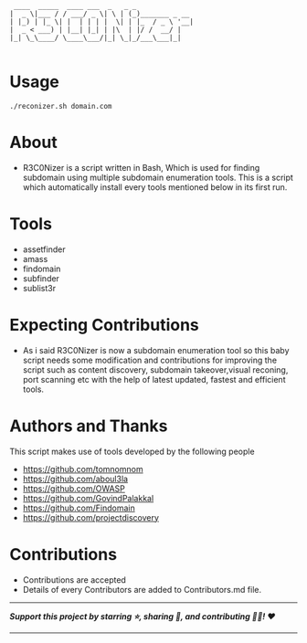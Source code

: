 ```
 ____  _____  ____ ___  _   _ _
|  _ \|___ / / ___/ _ \| \ | (_)_______ _ __
| |_) | |_ \| |  | | | |  \| | |_  / _ \ '__|
|  _ < ___) | |__| |_| | |\  | |/ /  __/ |
|_| \_\____/ \____\___/|_| \_|_/___\___|_|
                                                 
```

# Usage

`./reconizer.sh domain.com`

# About

* R3C0Nizer is a script written in Bash, Which is used for finding subdomain using multiple subdomain enumeration tools.
  This is a script which automatically install every tools mentioned below in its first run.

# Tools

- assetfinder
- amass
- findomain
- subfinder
- sublist3r

# Expecting Contributions

* As i said R3C0Nizer is now a subdomain enumeration tool so this baby script needs some modification and contributions for improving the script such as content discovery, subdomain takeover,visual reconing, port scanning etc with the help of latest updated, fastest and efficient tools. 
      
# Authors and Thanks

This script makes use of tools developed by the following people
- https://github.com/tomnomnom
- https://github.com/aboul3la
- https://github.com/OWASP
- https://github.com/GovindPalakkal
- https://github.com/Findomain
- https://github.com/projectdiscovery

# Contributions

* Contributions are accepted 
* Details of every Contributors are added to Contributors.md file.

-------

***Support this project by starring ⭐, sharing 📲, and contributing 👩‍💻! :heart:***

-------
